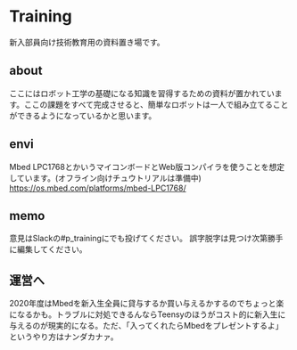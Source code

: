 # Training
新入部員向け技術教育用の資料置き場です。
## about
ここにはロボット工学の基礎になる知識を習得するための資料が置かれています。ここの課題をすべて完成させると、簡単なロボットは一人で組み立てることができるようになっているかと思います。
## envi
Mbed LPC1768とかいうマイコンボードとWeb版コンパイラを使うことを想定しています。(オフライン向けチュウトリアルは準備中)
https://os.mbed.com/platforms/mbed-LPC1768/
## memo
意見はSlackの#p_trainingにでも投げてください。
誤字脱字は見つけ次第勝手に編集してください。
## 運営へ
2020年度はMbedを新入生全員に貸与するか買い与えるかするのでちょっと楽になるかも。トラブルに対処できるんならTeensyのほうがコスト的に新入生に与えるのが現実的になる。ただ、「入ってくれたらMbedをプレゼントするよ」というやり方はナンダカナァ。
